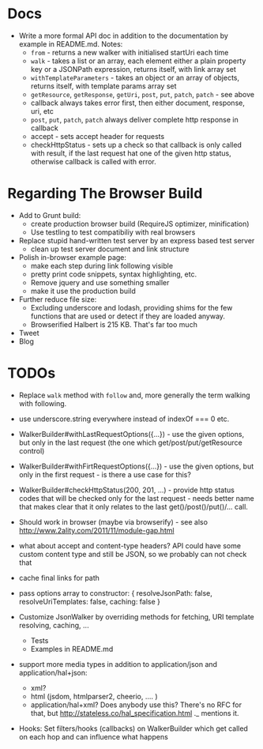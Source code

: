 Docs
====

* Write a more formal API doc in addition to the documentation by example in README.md. Notes:
    * `from` - returns a new walker with initialised startUri each time
    * `walk` - takes a list or an array, each element either a plain property key or a JSONPath expression, returns itself, with link array set
    * `withTemplateParameters` - takes an object or an array of objects, returns itself, with template params array set
    * `getResource`, `getResponse`, `getUri`, `post`, `put`, `patch`, `patch` - see above
    * callback always takes error first, then either document, response, uri, etc
    * `post`, `put`, `patch`, `patch` always deliver complete http response in callback
    * accept - sets accept header for requests
    * checkHttpStatus - sets up a check so that callback is only called with result, if the last request hat one of the given http status, otherwise callback is called with error.

Regarding The Browser Build
===========================

* Add to Grunt build:
    * create production browser build (RequireJS optimizer, minification)
    * Use testling to test compatibiliy with real browsers
* Replace stupid hand-written test server by an express based test server
    * clean up test server document and link structure
* Polish in-browser example page:
    * make each step during link following visible
    * pretty print code snippets, syntax highlighting, etc.
    * Remove jquery and use something smaller
    * make it use the production build
* Further reduce file size:
    * Excluding underscore and lodash, providing shims for the few functions that are used or detect if they are loaded anyway.
    * Browserified Halbert is 215 KB. That's far too much
* Tweet
* Blog

TODOs
=====

* Replace `walk` method with `follow` and, more generally the term walking with following.
* use underscore.string everywhere instead of indexOf === 0 etc.
* WalkerBuilder#withLastRequestOptions({...}) - use the given options, but only in the last request (the one which get/post/put/getResource control)
* WalkerBuilder#withFirtRequestOptions({...}) - use the given options, but only in the first request - is there a use case for this?
* WalkerBuilder#checkHttpStatus(200, 201, ...) - provide http status codes that will be checked only for the last request - needs better name that makes clear that it only relates to the last get()/post()/put()/... call.
* Should work in browser (maybe via browserify) - see also http://www.2ality.com/2011/11/module-gap.html
* what about accept and content-type headers? API could have some custom
  content type and still be JSON, so we probably can not check that
* cache final links for path
* pass options array to constructor:
    {
      resolveJsonPath: false,
      resolveUriTemplates: false,
      caching: false
    }

* Customize JsonWalker by overriding methods for fetching, URI template
  resolving, caching, ...
    * Tests
    * Examples in README.md
* support more media types in addition to application/json and application/hal+json:
    * xml?
    * html (jsdom, htmlparser2, cheerio, .... )
    * application/hal+xml? Does anybody use this? There's no RFC for that, but http://stateless.co/hal_specification.html ._ mentions it.
* Hooks: Set filters/hooks (callbacks) on WalkerBuilder which get called on each hop and can influence what happens


